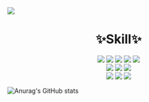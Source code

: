 
<div><img src="https://capsule-render.vercel.app/api?type=slice&color=auto&height=300&section=header&text=YiHanSeul%20&⌨fontSize=90" /></div>
<h1 align=center>✨Skill✨</h1>

<div align=center>
<a href="https://github.com/YiHanSeul/momentum"><img src="https://img.shields.io/badge/JavaScript-F7DF1E?style=flat-square&logo=JavaScript&logoColor=white" /></a>
<a href="https://github.com/YiHanSeul/kakao-talk"><img src="https://img.shields.io/badge/HTML5-E34F26?style=flat-square&logo=HTML5&logoColor=white" /></a>
  <img src="https://img.shields.io/badge/CSS3-1572B6?style=flat-square&logo=CSS3&logoColor=white" />
  <img src="https://img.shields.io/badge/Pug-A86454?style=flat-square&logo=Pug&logoColor=white" />
  <img src="https://img.shields.io/badge/ES6-F7DF1E?style=flat-square&logo=ES6&logoColor=white" />
</div>
<div align=center>
<img src="https://img.shields.io/badge/MongoDB-47A248?style=flat-square&logo=MongoDB&logoColor=white" />
  <img src="https://img.shields.io/badge/MySQL-4479A1?style=flat-square&logo=MySQL&logoColor=white" />
  <img src="https://img.shields.io/badge/Oracle-F80000?style=flat-square&logo=Oracle&logoColor=white" />
</div>
<div align=center>
<img src="https://img.shields.io/badge/Express-000000?style=flat-square&logo=Express&logoColor=white" />
  <img src="https://img.shields.io/badge/Java-007396?style=flat-square&logo=Java&logoColor=white" />
  <img src="https://img.shields.io/badge/Python-3776AB?style=flat-square&logo=Python&logoColor=white" />
</div>

![Anurag's GitHub stats](https://github-readme-stats.vercel.app/api?username=ihanseul731&show_icons=true&theme=radical)
